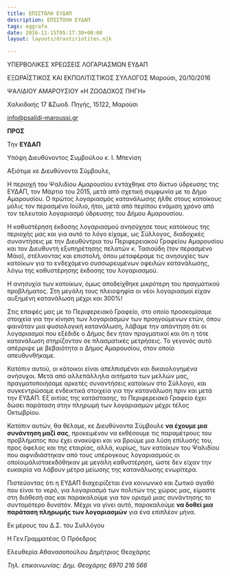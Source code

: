 ```yaml
---
title: ΕΠΙΣΤΟΛΗ ΕΥΔΑΠ
description: ΕΠΙΣΤΟΛΗ ΕΥΔΑΠ
tags: eggrafa
date: 2016-11-15T05:17:38+00:00
layout: layouts/drastiriotites.njk

---
```


ΥΠΕΡΒΟΛΙΚΕΣ ΧΡΕΩΣΕΙΣ ΛΟΓΑΡΙΑΣΜΩΝ ΕΥΔΑΠ

<!-- excerpt -->

ΕΞΩΡΑΪΣΤΙΚΟΣ ΚΑΙ ΕΚΠΟΛΙΤΙΣΤΙΚΟΣ ΣΥΛΛΟΓΟΣ Μαρούσι, 20/10/2016

ΨΑΛΙΔΙΟΥ ΑΜΑΡΟΥΣΙΟΥ «Η ΖΩΟΔΟΧΟΣ ΠΗΓΗ»

Χαλκιδικής 17 &amp;Ζωοδ. Πηγής, 15122, Μαρούσι

<info@psalidi-maroussi.gr>

**ΠΡΟΣ**

Την **ΕΥΔΑΠ**

Υπόψη Διευθύνοντος Συμβούλου κ. Ι. Μπενίση

Αξιότιμε κε Διευθύνοντα Σύμβουλε,

Η περιοχή του Ψαλιδίου Αμαρουσίου εντάχθηκε στο δίκτυο ύδρευσης της ΕΥΔΑΠ, τον Μάρτιο του 2015, μετά από σχετική συμφωνία με το Δήμο Αμαρουσίου. Ο πρώτος λογαριασμός κατανάλωσης ήλθε στους κατοίκους μόλις τον περασμένο Ιούλιο, ήτοι, μετά από περίπου ενάμιση χρόνο από τον τελευταίο λογαριασμό ύδρευσης του Δήμου Αμαρουσίου.

Η καθυστέρηση έκδοσης λογαριασμού ανησύχησε τους κατοίκους της περιοχής μας και για αυτό το λόγο είχαμε, ως Σύλλογος, διαδοχικές συναντήσεις με την Διευθύντρια του Περιφερειακού Γραφείου Αμαρουσίου και τον Διευθυντή εξυπηρέτησης πελατών κ. Τασιούδη (τον περασμένο Μάιο), στέλνοντας και επιστολή, όπου μεταφέραμε τις ανησυχίες των κατοίκων για το ενδεχόμενο συσσωρευμένων οφειλών κατανάλωσης, λόγω της καθυστέρησης έκδοσης του λογαριασμού.

Η ανησυχία των κατοίκων, όμως αποδείχθηκε μικρότερη του πραγματικού προβλήματος. Στη μεγάλη τους πλειοψηφία οι νέοι λογαριασμοί είχαν αυξημένη κατανάλωση μέχρι και 300%!

Στις επαφές μας με το Περιφερειακό Γραφείο, στο οποίο προσκομίσαμε στοιχεία για την κίνηση των λογαριασμών των προηγούμενων ετών, όπου φαινόταν μια φυσιολογική κατανάλωση, λάβαμε την απάντηση ότι οι λογαριασμοί που εξέδιδε ο Δήμος δεν ήταν πραγματικοί και ότι η τότε κατανάλωση στηρίζονταν σε πλασματικές μετρήσεις. Το γεγονός αυτό απέρριψε με βεβαιότητα ο Δήμος Αμαρουσίου, στον οποίο απευθυνθήκαμε.

Κατόπιν αυτού, οι κάτοικοι είναι απελπισμένοι και δικαιολογημένα ανήσυχοι. Μετά από αλλεπάλληλα αιτήματα των μελλών μας, πραγματοποιήσαμε αρκετές συναντήσεις κατοίκων στο Σύλλογο, και συγκεντρώσαμε ενδεικτικά στοιχεία για την κατανάλωση πριν και μετά την ΕΥΔΑΠ. Εξ΄αιτίας της κατάστασης, το Περιφερειακό Γραφείο έχει δώσει παράταση στην πληρωμή των λογαριασμών μέχρι τέλος Οκτωβρίου.

Κατόπιν αυτών, θα θέλαμε, κε Διευθύνοντα Σύμβουλε **να έχουμε μια συνάντηση μαζί σας**, προκειμένου να εκθέσουμε τις παραμέτρους του προβλήματος που έχει ανακύψει και να βρούμε μια λύση επίλυσής του, προς όφελος και της εταιρίας, αλλά, κυρίως, των κατοίκων του Ψαλιδίου που αιφνιδιάστηκαν από τους υπέρογκους λογαριασμούς οι οποίοιμάλισταεκδόθηκαν με μεγάλη καθυστέρηση, ώστε δεν είχαν την ευκαιρία να λάβουν μέτρα μείωσης της κατανάλωσης ενωρίτερα.

Πιστεύοντας ότι η ΕΥΔΑΠ διαχειρίζεται ένα κοινωνικό και ζωτικό αγαθό που είναι το νερό, για λογαριασμό των πολιτών της χώρας μας, είμαστε στη διάθεσή σας και παρακαλούμε για τον ορισμό μιας συνάντησης το συντομότερο δυνατόν. Μέχρι να γίνει αυτό, παρακαλούμε **να δοθεί μια παράταση πληρωμής των λογαριασμών** για ένα επιπλέον μήνα.

Εκ μέρους του Δ.Σ. του Συλλόγου

Η Γεν.Γραμματέας Ο Πρόεδρος

Ελευθερία Αθανασοπούλου Δημήτριος Θεοχάρης

_Τηλ. επικοινωνίας: Δημ. Θεοχάρης 6970 216 566_
